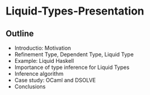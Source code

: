 # Liquid-Types-Presentation

## Outline

- Introductio: Motivation
- Refinement Type, Dependent Type, Liquid Type
- Example: Liquid Haskell
- Importance of type inference for Liquid Types
- Inference algorithm
- Case study: OCaml and DSOLVE
- Conclusions